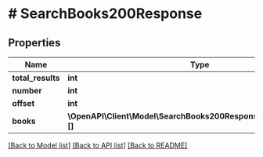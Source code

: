 # # SearchBooks200Response

## Properties

Name | Type | Description | Notes
------------ | ------------- | ------------- | -------------
**total_results** | **int** |  | [optional]
**number** | **int** |  | [optional]
**offset** | **int** |  | [optional]
**books** | **\OpenAPI\Client\Model\SearchBooks200ResponseBooksInnerInner[][]** |  | [optional]

[[Back to Model list]](../../README.md#models) [[Back to API list]](../../README.md#endpoints) [[Back to README]](../../README.md)
